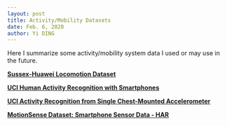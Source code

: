 ```yaml
---
layout: post
title: Activity/Mobility Datasets
date: Feb. 6, 2020
author: Yi DING
---
```


Here I summarize some activity/mobility system data I used or may use in the future.

[**Sussex-Huawei Locomotion Dataset**](http://www.shl-dataset.org/)

[**UCI Human Activity Recognition with Smartphones**](https://www.kaggle.com/uciml/human-activity-recognition-with-smartphones)

[**UCI Activity Recognition from Single Chest-Mounted Accelerometer**](https://data.world/uci/activity-recognition-from-single-chest-mounted-accelerometer)

[**MotionSense Dataset: Smartphone Sensor Data - HAR**](https://www.kaggle.com/malekzadeh/motionsense-dataset)

